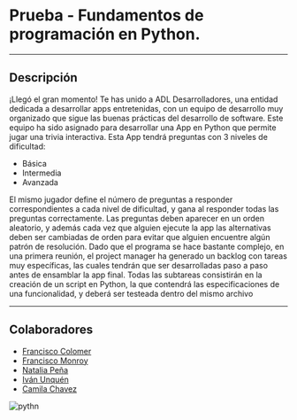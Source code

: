 # Prueba - Fundamentos de programación en Python.
-------------------------------------
## Descripción

¡Llegó el gran momento! Te has unido a ADL Desarrolladores, una entidad dedicada a
desarrollar apps entretenidas, con un equipo de desarrollo muy organizado que sigue las
buenas prácticas del desarrollo de software.
Este equipo ha sido asignado para desarrollar una App en Python que permite jugar una
trivia interactiva. Esta App tendrá preguntas con 3 niveles de dificultad:
- Básica
- Intermedia
- Avanzada
  
El mismo jugador define el número de preguntas a responder correspondientes a cada nivel
de dificultad, y gana al responder todas las preguntas correctamente.
Las preguntas deben aparecer en un orden aleatorio, y además cada vez que alguien ejecute
la app las alternativas deben ser cambiadas de orden para evitar que alguien encuentre
algún patrón de resolución.
Dado que el programa se hace bastante complejo, en una primera reunión, el project
manager ha generado un backlog con tareas muy específicas, las cuales tendrán que ser
desarrolladas paso a paso antes de ensamblar la app final.
Todas las subtareas consistirán en la creación de un script en Python, la que contendrá las
especificaciones de una funcionalidad, y deberá ser testeada dentro del mismo archivo

------------------------------------------

## Colaboradores
- [Francisco Colomer](https://github.com/Cy5k0) 
- [Francisco Monroy](https://github.com/fmonroy75)
- [Natalia Peña](https://github.com/StudentNPD)
- [Iván Unquén](https://github.com/IvanUnquen)
- [Camila Chavez](https://github.com/Camilachavez630)

![pythn](./img/python2.png)
